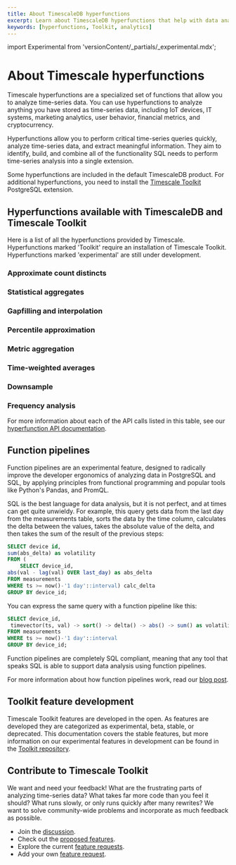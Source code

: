 ```yaml
---
title: About TimescaleDB hyperfunctions
excerpt: Learn about TimescaleDB hyperfunctions that help with data analysis
keywords: [hyperfunctions, Toolkit, analytics]
---
```


import Experimental from 'versionContent/_partials/_experimental.mdx';

# About Timescale hyperfunctions
Timescale hyperfunctions are a specialized set of functions that allow you to
analyze time-series data. You can use hyperfunctions to analyze anything you
have stored as time-series data, including IoT devices, IT systems, marketing
analytics, user behavior, financial metrics, and cryptocurrency.

Hyperfunctions allow you to perform critical time-series queries quickly,
analyze time-series data, and extract meaningful information. They aim to
identify, build, and combine all of the functionality SQL needs to perform
time-series analysis into a single extension.

Some hyperfunctions are included in the default TimescaleDB product. For
additional hyperfunctions, you need to install the
[Timescale Toolkit][install-toolkit] PostgreSQL extension.

## Hyperfunctions available with TimescaleDB and Timescale Toolkit

Here is a list of all the hyperfunctions provided by Timescale. Hyperfunctions
marked 'Toolkit' require an installation of Timescale Toolkit. Hyperfunctions
marked 'experimental' are still under development.

<Experimental />

### Approximate count distincts

<hyperfunctionTable
	hyperfunctionFamily='approximate count distinct'
	includeExperimental
/>

### Statistical aggregates

<hyperfunctionTable
	hyperfunctionFamily='statistical aggregates'
	includeExperimental
/>

### Gapfilling and interpolation

<hyperfunctionTable
	hyperfunctionFamily='gapfilling and interpolation'
	includeExperimental
/>

### Percentile approximation

<hyperfunctionTable
	hyperfunctionFamily='percentile approximation'
	includeExperimental
/>

### Metric aggregation

<hyperfunctionTable
	hyperfunctionFamily='metric aggregation'
	includeExperimental
/>

### Time-weighted averages

<hyperfunctionTable
	hyperfunctionFamily='time-weighted averages'
	includeExperimental
/>

### Downsample

<hyperfunctionTable
	hyperfunctionFamily='downsample'
	includeExperimental
/>

### Frequency analysis

<hyperfunctionTable
	hyperfunctionFamily='frequency analysis'
	includeExperimental
/>

For more information about each of the API calls listed in this table, see our [hyperfunction API documentation][api-hyperfunctions].

## Function pipelines
Function pipelines are an experimental feature, designed to radically improve
the developer ergonomics of analyzing data in PostgreSQL and SQL, by applying
principles from functional programming and popular tools like Python's Pandas,
and PromQL.

SQL is the best language for data analysis, but it is not perfect, and at times
can get quite unwieldy. For example, this query gets data from the last day from
the measurements table, sorts the data by the time column, calculates the delta
between the values, takes the absolute value of the delta, and then takes the
sum of the result of the previous steps:
```SQL
SELECT device id,
sum(abs_delta) as volatility
FROM (
	SELECT device_id,
abs(val - lag(val) OVER last_day) as abs_delta
FROM measurements
WHERE ts >= now()-'1 day'::interval) calc_delta
GROUP BY device_id;
```

You can express the same query with a function pipeline like this:
```SQL
SELECT device_id,
 timevector(ts, val) -> sort() -> delta() -> abs() -> sum() as volatility
FROM measurements
WHERE ts >= now()-'1 day'::interval
GROUP BY device_id;
```

Function pipelines are completely SQL compliant, meaning that any tool that
speaks SQL is able to support data analysis using function pipelines.

For more information about how function pipelines work, read our
[blog post][blog-function-pipelines].

## Toolkit feature development
Timescale Toolkit features are developed in the open. As features are developed
they are categorized as experimental, beta, stable, or deprecated. This
documentation covers the stable features, but more information on our
experimental features in development can be found in the
[Toolkit repository][gh-docs].

## Contribute to Timescale Toolkit
We want and need your feedback! What are the frustrating parts of analyzing
time-series data? What takes far more code than you feel it should? What runs
slowly, or only runs quickly after many rewrites? We want to solve
community-wide problems and incorporate as much feedback as possible.

*   Join the [discussion][gh-discussions].
*   Check out the [proposed features][gh-proposed].
*   Explore the current [feature requests][gh-requests].
*   Add your own [feature request][gh-newissue].

[api-hyperfunctions]: /api/:currentVersion:/hyperfunctions
[blog-function-pipelines]: https://www.timescale.com/blog/function-pipelines-building-functional-programming-into-postgresql-using-custom-operators/
[gh-discussions]: https://github.com/timescale/timescale-analytics/discussions
[gh-docs]: https://github.com/timescale/timescale-analytics/tree/main/docs
[gh-newissue]: https://github.com/timescale/timescale-analytics/issues/new?assignees=&labels=feature-request&template=feature-request.md&title=
[gh-proposed]: https://github.com/timescale/timescale-analytics/labels/proposed-feature
[gh-requests]: https://github.com/timescale/timescale-analytics/labels/feature-request
[install-toolkit]: /timescaledb/:currentVersion:/how-to-guides/hyperfunctions/install-toolkit
